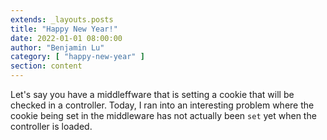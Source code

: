 ```yaml
---
extends: _layouts.posts
title: "Happy New Year!"
date: 2022-01-01 08:00:00
author: "Benjamin Lu"
category: [ "happy-new-year" ]
section: content
---
```

Let's say you have a middleffware that is setting a cookie that will be checked in a controller. Today, I ran into an interesting problem where the cookie being set in the middleware has not actually been `set` yet when the controller is loaded. 
